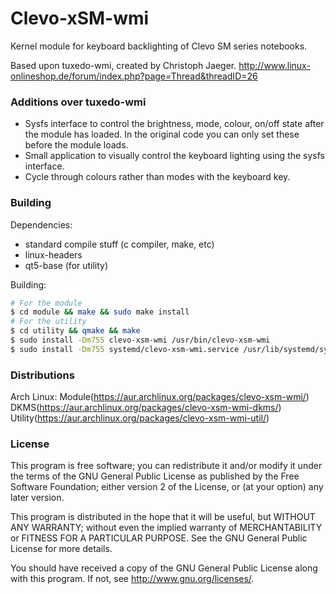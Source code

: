 # Clevo-xSM-wmi

Kernel module for keyboard backlighting of Clevo SM series notebooks.

Based upon tuxedo-wmi, created by Christoph Jaeger.
http://www.linux-onlineshop.de/forum/index.php?page=Thread&threadID=26

### Additions over tuxedo-wmi
* Sysfs interface to control the brightness, mode, colour,
  on/off state after the module has loaded.
  In the original code you can only set these before the module loads.
* Small application to visually control the keyboard lighting using the sysfs
  interface.
* Cycle through colours rather than modes with the keyboard key.

### Building

Dependencies:
* standard compile stuff (c compiler, make, etc)
* linux-headers
* qt5-base (for utility)

Building:
```bash
# For the module
$ cd module && make && sudo make install
# For the utility
$ cd utility && qmake && make
$ sudo install -Dm755 clevo-xsm-wmi /usr/bin/clevo-xsm-wmi
$ sudo install -Dm755 systemd/clevo-xsm-wmi.service /usr/lib/systemd/system/clevo-xsm-wmi.service
```

### Distributions

Arch Linux: Module(https://aur.archlinux.org/packages/clevo-xsm-wmi/) DKMS(https://aur.archlinux.org/packages/clevo-xsm-wmi-dkms/) Utility(https://aur.archlinux.org/packages/clevo-xsm-wmi-util/)

### License
This program is free software;  you can redistribute it and/or modify
it under the terms of the  GNU General Public License as published by
the Free Software Foundation; either version 2 of the License, or (at
your option) any later version.

This program is  distributed in the hope that it  will be useful, but
WITHOUT  ANY   WARRANTY;  without   even  the  implied   warranty  of
MERCHANTABILITY  or FITNESS FOR  A PARTICULAR  PURPOSE.  See  the GNU
General Public License for more details.

You should  have received  a copy of  the GNU General  Public License
along with this program. If not, see <http://www.gnu.org/licenses/>.
